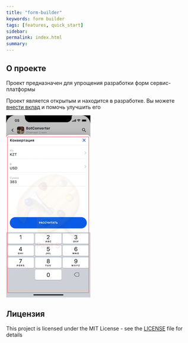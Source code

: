 ```yaml
---
title: "form-builder"
keywords: form builder
tags: [features, quick_start]
sidebar: 
permalink: index.html
summary:
---
```


## О проекте
Проект предназначен для упрощения разработки форм сервис-платформы

Проект является открытым и находится в разработке. Вы можете [внести вклад](pages/information/contribution.md) и помочь улучшить его

![Form](images/form.png "Form")

## Лицензия

This project is licensed under the MIT License - see the [LICENSE](https://github.com/btsdigital/form-builder/blob/master/LICENSE) file for details
